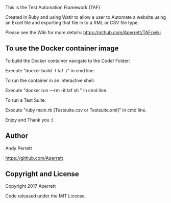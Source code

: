 This is the Test Automation Framework (TAF)

Created in Ruby and using Watir to allow a user to Automate a website using an Excel file and exporting that file in to a XML or CSV file type.

Please see the Wiki for more details: https://github.com/Aperrett/TAF/wiki

<h2>To use the Docker container image</h2>
To build the Docker container navigate to the Code/ Folder:

Execute "docker build -t taf ./" in cmd line.

To run the container in an interactive shell:

Execute "docker run —rm -it taf sh " in cmd line.

To run a Test Suite:

Execute "ruby main.rb [Testsuite.csv or Testsuite.xml]" in cmd line.

Enjoy and Thank you :) 

<h2>Author</h2>

Andy Perrett

https://github.com/Aperrett


<h2>Copyright and License</h2>

Copyright 2017 Aperrett

Code released under the MIT License.
